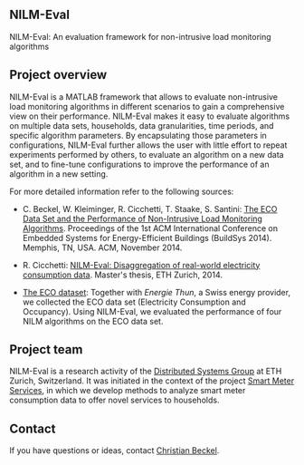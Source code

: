 ## NILM-Eval

NILM-Eval: An evaluation framework for non-intrusive load monitoring algorithms

## Project overview

NILM-Eval is a MATLAB framework that allows to evaluate non-intrusive load monitoring algorithms in different scenarios to gain a comprehensive view on their performance.
NILM-Eval makes it easy to evaluate algorithms on multiple data sets, households, data granularities, time periods, and specific algorithm parameters.
By encapsulating those parameters in configurations, NILM-Eval further allows the user with little effort to repeat experiments performed by others, to evaluate an algorithm on a new data set, and to fine-tune configurations to improve the performance of an algorithm in a new setting.

For more detailed information refer to the following sources:

* C. Beckel, W. Kleiminger, R. Cicchetti, T. Staake, S. Santini: [The ECO Data Set and the Performance of Non-Intrusive Load Monitoring Algorithms](http://www.vs.inf.ethz.ch/publ/papers/beckel-2014-nilm.pdf). Proceedings of the 1st ACM International Conference on Embedded Systems for Energy-Efficient Buildings (BuildSys 2014). Memphis, TN, USA. ACM, November 2014.

* R. Cicchetti: [NILM-Eval: Disaggregation of real-world electricity consumption data](http://www.vs.inf.ethz.ch/res/project/eco-data-files/masters_thesis_chicchetti.pdf). Master's thesis, ETH Zurich, 2014.

* [The ECO dataset](http://www.vs.inf.ethz.ch/res/show.html?what=eco-data): Together with *Energie Thun*, a Swiss energy provider, we collected the ECO data set (Electricity Consumption and Occupancy). Using NILM-Eval, we evaluated the performance of four NILM algorithms on the ECO data set.

## Project team

NILM-Eval is a research activity of the [Distributed Systems Group](http://vs.inf.ethz.ch/) at ETH Zurich, Switzerland. It was initiated in the context of the project [Smart Meter Services](http://vs.inf.ethz.ch/res/show.html?what=smart-meter-services), in which we develop methods to analyze smart meter consumption data to offer novel services to households.

## Contact

If you have questions or ideas, contact [Christian Beckel](http://people.inf.ethz.ch/beckelc/).
